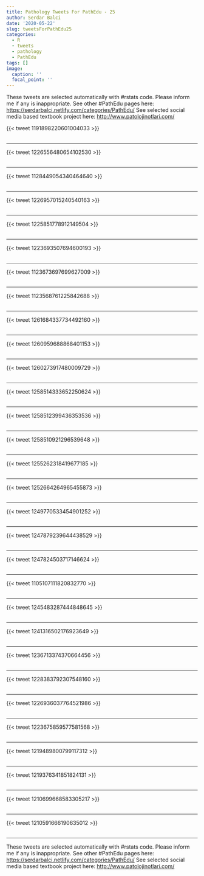 ```yaml
---
title: Pathology Tweets For PathEdu - 25
author: Serdar Balci
date: '2020-05-22'
slug: tweetsForPathEdu25
categories:
  - R
  - tweets
  - pathology
  - PathEdu
tags: []
image:
  caption: ''
  focal_point: ''
---
```



These tweets are selected automatically with #rstats code. Please inform me if any is inappropriate.
See other #PathEdu pages here: https://serdarbalci.netlify.com/categories/PathEdu/ 
See selected social media based textbook project here: http://www.patolojinotlari.com/

{{< tweet 1191898220601004033 >}}
<br>
<br>
<hr>
{{< tweet 1226556480654102530 >}}
<br>
<br>
<hr>
{{< tweet 1128449054340464640 >}}
<br>
<br>
<hr>
{{< tweet 1226957015240540163 >}}
<br>
<br>
<hr>
{{< tweet 1225851778912149504 >}}
<br>
<br>
<hr>
{{< tweet 1223693507694600193 >}}
<br>
<br>
<hr>
{{< tweet 1123673697699627009 >}}
<br>
<br>
<hr>
{{< tweet 1123568761225842688 >}}
<br>
<br>
<hr>
{{< tweet 1261684337734492160 >}}
<br>
<br>
<hr>
{{< tweet 1260959688868401153 >}}
<br>
<br>
<hr>
{{< tweet 1260273917480009729 >}}
<br>
<br>
<hr>
{{< tweet 1258514333652250624 >}}
<br>
<br>
<hr>
{{< tweet 1258512399436353536 >}}
<br>
<br>
<hr>
{{< tweet 1258510921296539648 >}}
<br>
<br>
<hr>
{{< tweet 1255262318419677185 >}}
<br>
<br>
<hr>
{{< tweet 1252664264965455873 >}}
<br>
<br>
<hr>
{{< tweet 1249770533454901252 >}}
<br>
<br>
<hr>
{{< tweet 1247879239644438529 >}}
<br>
<br>
<hr>
{{< tweet 1247824503717146624 >}}
<br>
<br>
<hr>
{{< tweet 1105107111820832770 >}}
<br>
<br>
<hr>
{{< tweet 1245483287444848645 >}}
<br>
<br>
<hr>
{{< tweet 1241316502176923649 >}}
<br>
<br>
<hr>
{{< tweet 1236713374370664456 >}}
<br>
<br>
<hr>
{{< tweet 1228383792307548160 >}}
<br>
<br>
<hr>
{{< tweet 1226936037764521986 >}}
<br>
<br>
<hr>
{{< tweet 1223675859577581568 >}}
<br>
<br>
<hr>
{{< tweet 1219489800799117312 >}}
<br>
<br>
<hr>
{{< tweet 1219376341851824131 >}}
<br>
<br>
<hr>
{{< tweet 1210699668583305217 >}}
<br>
<br>
<hr>
{{< tweet 1210591666190635012 >}}
<br>
<br>
<hr>


These tweets are selected automatically with #rstats code. Please inform me if any is inappropriate.
See other #PathEdu pages here: https://serdarbalci.netlify.com/categories/PathEdu/ 
See selected social media based textbook project here: http://www.patolojinotlari.com/
